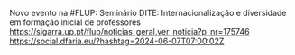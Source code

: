 Novo evento na #FLUP: Seminário DITE: Internacionalização e diversidade em formação inicial de professores https://sigarra.up.pt/flup/noticias_geral.ver_noticia?p_nr=175746 https://social.dfaria.eu/?hashtag=2024-06-07T07:00:02Z